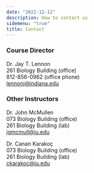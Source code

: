 ```yaml
---
date: "2022-12-12"
description: How to contact us
sidemenu: "true"
title: Contact
---
```


### Course Director
Dr. Jay T. Lennon<br />
261 Biology Building (office)<br />
812-856-0962 (office phone)<br />
[lennonj@indiana.edu](mailto:lennonj@indiana.edu?Subject=Quantitative%20Biodiversity%202021)

### Other Instructors
Dr. John McMullen<br />
073 Biology Building (office)<br />
261 Biology Building (lab)<br />
[jgmcmull@iu.edu](mailto:jgmcmull@iu.edu?Subject=Quantitative%20Biodiversity%202021)

Dr. Canan Karakoç<br />
073 Biology Building (office)<br />
261 Biology Building (lab)<br />
[ckarakoc@iu.edu](mailto:ckarakoc@iu.edu?Subject=Quantitative%20Biodiversity%202021)
